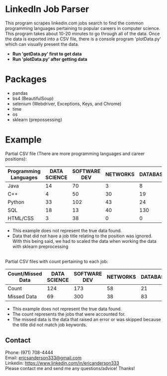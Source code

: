 # LinkedIn Job Parser
This program scrapes linkedin.com jobs search to find the common programming languages
pertaining to popular careers in computer science. This program takes about 10-20 minutes to 
go through all of the data. Once the data is exported into a CSV file, there is a console program
'plotData.py' which can visually present the data.
* **Run 'getData.py' first to get data**
* **Run 'plotData.py' after getting data**
# Packages
* pandas
* bs4 (BeautifulSoup)
* selenium (Webdriver, Exceptions, Keys, and Chrome)
* time
* os
* sklearn (prepossessing)
# Example 
Partial CSV file (There are more programming languages and career positions): <br />

Programming Languages |DATA SCIENCE | SOFTWARE DEV | NETWORKS | DATABASES | WEB DESIGN 
----------------------|-------------|--------------|----------|-----------|-----------
Java | 14 | 70 | 3 | 8 | 20
C++ | 4 | 50 | 30 | 19 | 0 
Python| 33 | 102 | 43 | 24 | 9
SQL | 18 | 13 | 40 | 130 | 1 
HTML/CSS | 3 | 38 | 0 | 0 | 98 
* This example does not represent the true data found.
* Data that did not have a job title relating to the position was ignored. With
this being said, we had to scaled the data when working the data with sklearn preprocessing<br />
<br />
Partial CSV files with count pertaining to each job:<br />

 Count/Missed Data |DATA SCIENCE | SOFTWARE DEV | NETWORKS | DATABASES | WEB DESIGN 
-------------------|-------------|--------------|----------|-----------|-----------
Count | 124 | 173 | 58 | 21 | 104
Missed Data | 69 | 300 | 38 | 83 | 13
* This example does not represent the true data found.
* The count represents the jobs that were accounted for.
* The missed data is the data that raised an error or was skipped because the title did not match
job keywords.
## Contact
 Phone: (971) 708-4444<br />
 Email: ericsanderson333@gmail.com<br />
 Linkedin: https://www.linkedin.com/in/ericanderson333 <br />
 Please contact me and send me any questions/advice! Thanks!








